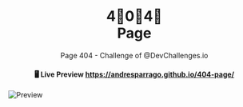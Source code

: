 

<h1 align="center">4⃣0⃣4⃣ <br>Page</h1>

<p align="center">Page 404 - Challenge of @DevChallenges.io</p>


<h4 align="center"> 🖥 Live Preview <a href="https://andresparrago.github.io/404-page/" target="_blank">https://andresparrago.github.io/404-page/</a></h4>

![Preview](https://repository-images.githubusercontent.com/305434068/25964280-11fb-11eb-9908-d858fcc77e67)
